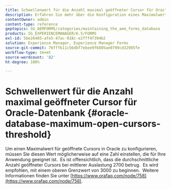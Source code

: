 ```yaml
---
title: Schwellenwert für die Anzahl maximal geöffneter Cursor für Oracle-Datenbank
description: Erfahren Sie mehr über die Konfiguration eines Maximalwerts für geöffnete Cursors in Oracle.
contentOwner: admin
content-type: reference
geptopics: SG_AEMFORMS/categories/maintaining_the_aem_forms_database
products: SG_EXPERIENCEMANAGER/6.5/FORMS
exl-id: 5be26485-afe5-47ac-918c-e2fff4f394b2
solution: Experience Manager, Experience Manager Forms
source-git-commit: 76fffb11c56dbf7ebee9f6805ae0799cd32985fe
workflow-type: tm+mt
source-wordcount: '82'
ht-degree: 100%

---
```


# Schwellenwert für die Anzahl maximal geöffneter Cursor für Oracle-Datenbank {#oracle-database-maximum-open-cursors-threshold}

Um einen Maximalwert für geöffnete Cursors in Oracle zu konfigurieren, müssen Sie diesen Wert möglicherweise auf eine Zahl einstellen, die für Ihre Anwendung geeignet ist.  Es ist offensichtlich, dass die durchschnittliche Anzahl geöffneter Cursors bei mittlerer Auslastung 2700 betrug.  Es wird empfohlen, mit einem oberen Grenzwert von 3000 zu beginnen.  Weitere Informationen finden Sie unter [https://www.orafaq.com/node/758](https://www.orafaq.com/node/758).
